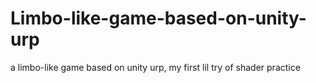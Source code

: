 # Limbo-like-game-based-on-unity-urp
a limbo-like game based on unity urp, my first lil try of shader practice
